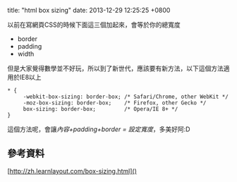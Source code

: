 title: "html box sizing"
date: 2013-12-29 12:25:25 +0800

以前在寫網頁CSS的時候下面這三個加起來，會等於你的總寬度

- border
- padding
- width

但是大家覺得數學並不好玩，所以到了新世代，應該要有新方法，以下這個方法適用於IE8以上

    * { 
         -webkit-box-sizing: border-box; /* Safari/Chrome, other WebKit */
         -moz-box-sizing: border-box;    /* Firefox, other Gecko */
         box-sizing: border-box;         /* Opera/IE 8+ */
    }

這個方法呢，會讓*內容+padding+border = 設定寬度*，多美好阿:D 


參考資料
----
[http://zh.learnlayout.com/box-sizing.html]()





